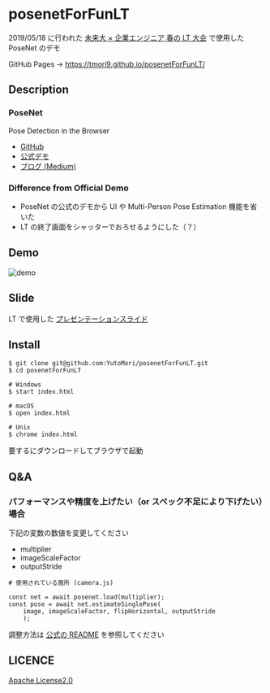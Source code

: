 # posenetForFunLT

2019/05/18 に行われた [未来大 × 企業エンジニア 春の LT 大会](https://fun.connpass.com/event/127784/) で使用した PoseNet のデモ

GitHub Pages → https://tmori9.github.io/posenetForFunLT/

## Description

### PoseNet

Pose Detection in the Browser

- [GitHub](https://github.com/tensorflow/tfjs-models/tree/master/posenet)
- [公式デモ](https://storage.googleapis.com/tfjs-models/demos/posenet/camera.html)
- [ブログ (Medium)](https://medium.com/tensorflow/real-time-human-pose-estimation-in-the-browser-with-tensorflow-js-7dd0bc881cd5)

### Difference from Official Demo

- PoseNet の公式のデモから UI や Multi-Person Pose Estimation 機能を省いた
- LT の終了画面をシャッターでおろせるようにした（？）

## Demo

![demo](https://github.com/YutoMori/posenetForFunLT/blob/master/posenetDemo.gif)

## Slide

LT で使用した [プレゼンテーションスライド](https://www.slideshare.net/YutoMori2/pc-posenet)

## Install

```
$ git clone git@github.com:YutoMori/posenetForFunLT.git
$ cd posenetForFunLT

# Windows
$ start index.html

# macOS
$ open index.html

# Unix
$ chrome index.html
```

要するにダウンロードしてブラウザで起動

## Q&A

### パフォーマンスや精度を上げたい（or スペック不足により下げたい）場合

下記の変数の数値を変更してください

- multiplier
- imageScaleFactor
- outputStride

```
# 使用されている箇所 (camera.js)

const net = await posenet.load(multiplier);
const pose = await net.estimateSinglePose(
    image, imageScaleFactor, flipHorizontal, outputStride
    );
```

調整方法は [公式の README](https://github.com/tensorflow/tfjs-models/tree/master/posenet) を参照してください

## LICENCE

[Apache License2.0](https://github.com/YutoMori/posenetForFunLT/blob/master/LICENSE)
